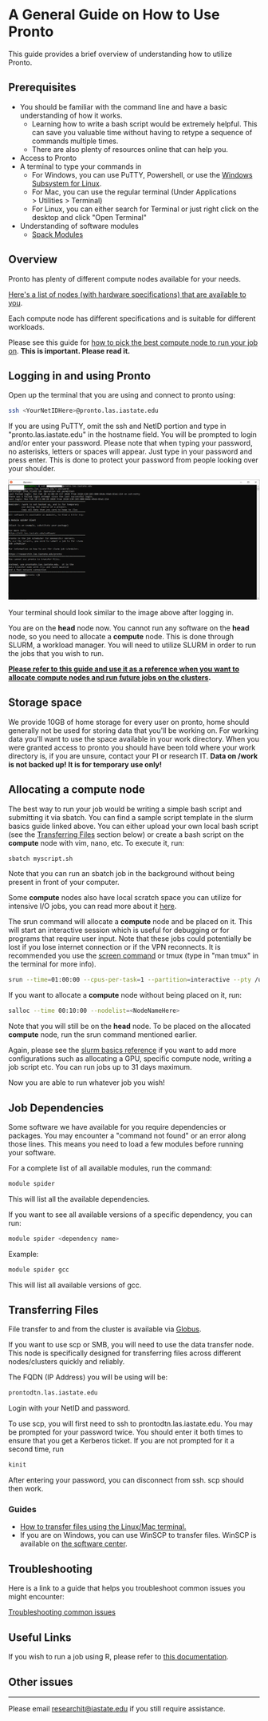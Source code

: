 # A General Guide on How to Use Pronto

This guide provides a brief overview of understanding how to utilize Pronto. 

## Prerequisites

*   You should be familiar with the command line and have a basic understanding of how it works. 
    *   Learning how to write a bash script would be extremely helpful. This can save you valuable time without having to retype a sequence of commands multiple times.
    *   There are also plenty of resources online that can help you.
*   Access to Pronto
*   A terminal to type your commands in
    *   For Windows, you can use PuTTY, Powershell, or use the [Windows Subsystem for Linux](https://docs.microsoft.com/en-us/windows/wsl/install-win10).
    *   For Mac, you can use the regular terminal (Under Applications > Utilities > Terminal)
    *   For Linux, you can either search for Terminal or just right click on the desktop and click "Open Terminal"
*   Understanding of software modules
    *   [Spack Modules](spack_modules.md)

## Overview

Pronto has plenty of different compute nodes available for your needs. 

[Here's a list of nodes (with hardware specifications) that are available to you](hardware.md).

Each compute node has different specifications and is suitable for different workloads.

Please see this guide for [how to pick the best compute node to run your job on](picking_the_best_resource.md). **This is important. Please read it.** 

## Logging in and using Pronto

Open up the terminal that you are using and connect to pronto using:

```bash
ssh <YourNetIDHere>@pronto.las.iastate.edu
```

If you are using PuTTY, omit the ssh and NetID portion and type in "pronto.las.iastate.edu" in the hostname field. You will be prompted to login and/or enter your password. Please note that when typing your password, no asterisks, letters or spaces will appear. Just type in your password and press enter. This is done to protect your password from people looking over your shoulder.

![pronto_window](img/pronto_intro.png)

Your terminal should look similar to the image above after logging in.

You are on the **head** node now. You cannot run any software on the **head** node, so you need to allocate a **compute** node. This is done through SLURM, a workload manager. You will need to utilize SLURM in order to run the jobs that you wish to run. 

**[Please refer to this guide and use it as a reference when you want to allocate compute nodes and run future jobs on the clusters](slurm_basics.md).**

## Storage space

We provide 10GB of home storage for every user on pronto, home should generally not be used for storing data that you'll be working on. For working data you'll want to use the space available in your work directory. When you were granted access to pronto you should have been told where your work directory is, if you are unsure, contact your PI or research IT. **Data on /work is not backed up! It is for temporary use only!**

## Allocating a compute node

The best way to run your job would be writing a simple bash script and submitting it via sbatch. You can find a sample script template in the slurm basics guide linked above. You can either upload your own local bash script (see the [Transferring Files](#transferring-files) section below) or create a bash script on the **compute** node with vim, nano, etc. To execute it, run: 

```bash
sbatch myscript.sh
```

Note that you can run an sbatch job in the background without being present in front of your computer.

Some **compute** nodes also have local scratch space you can utilize for intensive I/O jobs, you can read more about it [here](https://researchit.las.iastate.edu/using-local-scratch-space-io-intensive-jobs).

The srun command will allocate a **compute** node and be placed on it. This will start an interactive session which is useful for debugging or for programs that require user input. Note that these jobs could potentially be lost if you lose internet connection or if the VPN reconnects. It is recommended you use the [screen command](https://researchit.las.iastate.edu/using-screen-protect-your-process) or tmux (type in "man tmux" in the terminal for more info).

```bash
srun --time=01:00:00 --cpus-per-task=1 --partition=interactive --pty /usr/bin/bash
```

If you want to allocate a **compute** node without being placed on it, run:

```bash
salloc --time 00:10:00 --nodelist=<NodeNameHere>
```

Note that you will still be on the **head** node. To be placed on the allocated **compute** node, run the srun command mentioned earlier. 

Again, please see the [slurm basics reference](slurm_basics.md) if you want to add more configurations such as allocating a GPU, specific compute node, writing a job script etc. You can run jobs up to 31 days maximum.

Now you are able to run whatever job you wish!

## Job Dependencies

Some software we have available for you require dependencies or packages. You may encounter a "command not found" or an error along those lines. This means you need to load a few modules before running your software. 

For a complete list of all available modules, run the command:

```bash
module spider
```

This will list all the available dependencies. 

If you want to see all available versions of a specific dependency, you can run:

```bash
module spider <dependency name>
```

Example:

```bash
module spider gcc
```

This will list all available versions of gcc. 

## Transferring Files

File transfer to and from the cluster is available via [Globus](file_transfers/globus.md).

If you want to use scp or SMB, you will need to use the data transfer node. This node is specifically designed for transferring files across different nodes/clusters quickly and reliably. 

The FQDN (IP Address) you will be using will be:

```bash
prontodtn.las.iastate.edu
```

Login with your NetID and password.

To use scp, you will first need to ssh to prontodtn.las.iastate.edu. You may be prompted for your password twice. You should enter it both times to ensure that you get a Kerberos ticket. If you are not prompted for it a second time, run

```bash
kinit
```

After entering your password, you can disconnect from ssh. scp should then work.

### Guides

*   [How to transfer files using the Linux/Mac terminal.](https://researchit.las.iastate.edu/data-transfer-node-condo)
*   If you are on Windows, you can use WinSCP to transfer files. WinSCP is available on [the software center](https://researchit.las.iastate.edu/how-use-software-center-windows).

## Troubleshooting

Here is a link to a guide that helps you troubleshoot common issues you might encounter:

[Troubleshooting common issues](troubleshooting/common_issues.md)

## Useful Links

If you wish to run a job using R, please refer to [this documentation](r.md).

## Other issues
------------

Please email [researchit@iastate.edu](mailto:researchit@iastate.edu) if you still require assistance.